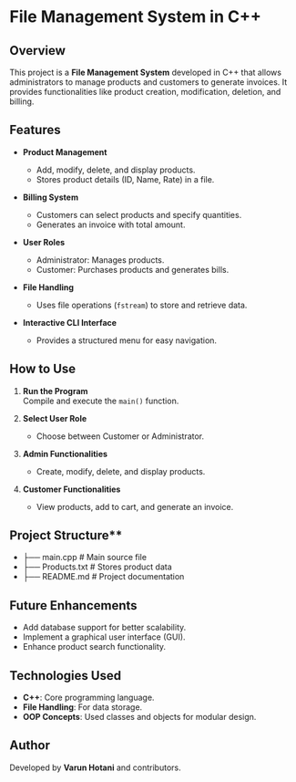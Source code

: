 # File Management System in C++

## Overview
This project is a **File Management System** developed in C++ that allows administrators to manage products and customers to generate invoices. It provides functionalities like product creation, modification, deletion, and billing.

## Features
- **Product Management**  
  - Add, modify, delete, and display products.
  - Stores product details (ID, Name, Rate) in a file.

- **Billing System**  
  - Customers can select products and specify quantities.
  - Generates an invoice with total amount.

- **User Roles**  
  - Administrator: Manages products.
  - Customer: Purchases products and generates bills.

- **File Handling**  
  - Uses file operations (`fstream`) to store and retrieve data.

- **Interactive CLI Interface**  
  - Provides a structured menu for easy navigation.

## How to Use
1. **Run the Program**  
   Compile and execute the `main()` function.
   
2. **Select User Role**  
   - Choose between Customer or Administrator.

3. **Admin Functionalities**  
   - Create, modify, delete, and display products.

4. **Customer Functionalities**  
   - View products, add to cart, and generate an invoice.

## Project Structure**
- ├── main.cpp       # Main source file
- ├── Products.txt   # Stores product data
- ├── README.md      # Project documentation

## Future Enhancements
- Add database support for better scalability.
- Implement a graphical user interface (GUI).
- Enhance product search functionality.

## Technologies Used
- **C++**: Core programming language.
- **File Handling**: For data storage.
- **OOP Concepts**: Used classes and objects for modular design.

## Author
Developed by **Varun Hotani** and contributors.
